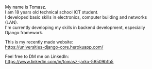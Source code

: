 My name is Tomasz.  
I am 18 years old technical school ICT student.  
I developed basic skills in electronics, computer building and networks (LAN).  
I'm currently developing my skills in backend development, especially Django framework. 

This is my recently made website:  
https://universities-django-core.herokuapp.com/

Feel free to DM me on LinkedIn:  
https://www.linkedin.com/in/tomasz-jarko-58509b1b5

<!---
Tomson601/Tomson601 is a ✨ special ✨ repository because its `README.md` (this file) appears on your GitHub profile.
You can click the Preview link to take a look at your changes.
--->
